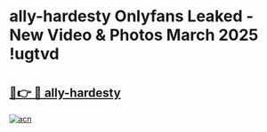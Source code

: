 # ally-hardesty Onlyfans Leaked - New Video & Photos March 2025 !ugtvd

# <h2><a href="https://jk9foj.iuczelnia.edu.pl?title=ally-hardesty&ref=ugtvd">🔗👉 🔴 ally-hardesty</a></h2>

[![acn](https://github.com/user-attachments/assets/0f9c940e-d8b0-45ae-aac7-cd30a18b3e1c)](https://jk9foj.iuczelnia.edu.pl?title=ally-hardesty&ref=ugtvd)


